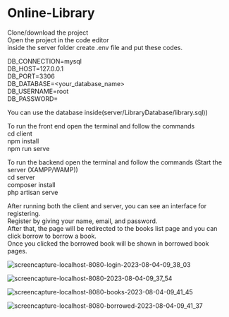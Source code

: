 # Online-Library

Clone/download the project  
Open the project in the code editor  
inside the server folder create .env file and put these codes.    

DB_CONNECTION=mysql  
DB_HOST=127.0.0.1  
DB_PORT=3306  
DB_DATABASE=<your_database_name>  
DB_USERNAME=root  
DB_PASSWORD=  

You can use the database inside(server/LibraryDatabase/library.sql))  

To run the front end open the terminal and follow the commands  
cd client  
npm install  
npm run serve  

To run the backend open the terminal and follow the commands (Start the server (XAMPP/WAMP))  
cd server  
composer install  
php artisan serve  

After running both the client and server, you can see an interface for registering.   
Register by giving your name, email, and password.   
After that, the page will be redirected to the books list page and you can click borrow to borrow a book.  
Once you clicked the borrowed book will be shown in borrowed book pages.   

![screencapture-localhost-8080-login-2023-08-04-09_38_03](https://github.com/Milani1999/Online-Library/assets/73093354/230a1b3f-914a-430a-bb51-9b1246f2518b)

![screencapture-localhost-8080-2023-08-04-09_37_54](https://github.com/Milani1999/Online-Library/assets/73093354/7eed9abe-57f3-4a9d-ab5e-3f46409d8e77)

![screencapture-localhost-8080-books-2023-08-04-09_41_45](https://github.com/Milani1999/Online-Library/assets/73093354/8393af8d-dea1-49be-a626-7aa85497cdac)

![screencapture-localhost-8080-borrowed-2023-08-04-09_41_37](https://github.com/Milani1999/Online-Library/assets/73093354/01329200-0fd2-46b2-8209-a8a501677032)

